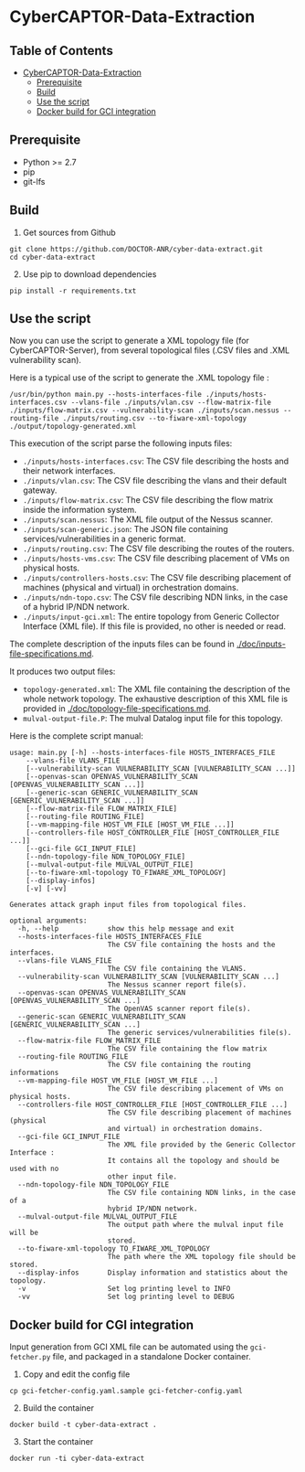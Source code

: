 CyberCAPTOR-Data-Extraction
==============

## Table of Contents

- [CyberCAPTOR-Data-Extraction](#cybercaptor-data-extraction)
	- [Prerequisite](#prerequisite)
	- [Build](#build)
	- [Use the script](#use-the-script)
	- [Docker build for GCI integration](#Docker-build-for-CGI-integration)

## Prerequisite

- Python >= 2.7
- pip
- git-lfs

## Build

1) Get sources from Github

```
git clone https://github.com/DOCTOR-ANR/cyber-data-extract.git
cd cyber-data-extract
```

2) Use pip to download dependencies

```
pip install -r requirements.txt
```

## Use the script

Now you can use the script to generate a XML topology file (for CyberCAPTOR-Server), from several topological files (.CSV files and .XML vulnerability scan).

Here is a typical use of the script to generate the .XML topology file :

```
/usr/bin/python main.py --hosts-interfaces-file ./inputs/hosts-interfaces.csv --vlans-file ./inputs/vlan.csv --flow-matrix-file ./inputs/flow-matrix.csv --vulnerability-scan ./inputs/scan.nessus --routing-file ./inputs/routing.csv --to-fiware-xml-topology ./output/topology-generated.xml
```

This execution of the script parse the following inputs files:
  - `./inputs/hosts-interfaces.csv`: The CSV file describing the hosts and their network interfaces.
  - `./inputs/vlan.csv`: The CSV file describing the vlans and their default gateway.
  - `./inputs/flow-matrix.csv`: The CSV file describing the flow matrix inside the information system.
  - `./inputs/scan.nessus`: The XML file output of the Nessus scanner.
  - `./inputs/scan-generic.json`: The JSON file containing services/vulnerabilities in a generic format.
  - `./inputs/routing.csv`: The CSV file describing the routes of the routers.
  - `./inputs/hosts-vms.csv`: The CSV file describing placement of VMs on physical hosts.
  - `./inputs/controllers-hosts.csv`: The CSV file describing placement of machines (physical and virtual) in orchestration domains.
  - `./inputs/ndn-topo.csv`: The CSV file describing NDN links, in the case of a hybrid IP/NDN network.
  - `./inputs/input-gci.xml`: The entire topology from Generic Collector Interface (XML file). If this file is provided, no other is needed or read.
  
The complete description of the inputs files can be found in [./doc/inputs-file-specifications.md](./doc/inputs-file-specifications.md).

It produces two output files:
  - `topology-generated.xml`: The XML file containing the description of the whole network topology.
	The exhaustive description of this XML file is provided in [./doc/topology-file-specifications.md](./doc/topology-file-specifications.md).
  - `mulval-output-file.P`: The mulval Datalog input file for this topology.

Here is the complete script manual:

```
usage: main.py [-h] --hosts-interfaces-file HOSTS_INTERFACES_FILE 
	--vlans-file VLANS_FILE 
	[--vulnerability-scan VULNERABILITY_SCAN [VULNERABILITY_SCAN ...]]
	[--openvas-scan OPENVAS_VULNERABILITY_SCAN [OPENVAS_VULNERABILITY_SCAN ...]] 
	[--generic-scan GENERIC_VULNERABILITY_SCAN [GENERIC_VULNERABILITY_SCAN ...]]
	[--flow-matrix-file FLOW_MATRIX_FILE] 
	[--routing-file ROUTING_FILE] 
	[--vm-mapping-file HOST_VM_FILE [HOST_VM_FILE ...]]
	[--controllers-file HOST_CONTROLLER_FILE [HOST_CONTROLLER_FILE ...]]
	[--gci-file GCI_INPUT_FILE]
	[--ndn-topology-file NDN_TOPOLOGY_FILE]
	[--mulval-output-file MULVAL_OUTPUT_FILE] 
	[--to-fiware-xml-topology TO_FIWARE_XML_TOPOLOGY] 
	[--display-infos] 
	[-v] [-vv]

Generates attack graph input files from topological files.

optional arguments:
  -h, --help            show this help message and exit
  --hosts-interfaces-file HOSTS_INTERFACES_FILE
                        The CSV file containing the hosts and the interfaces.
  --vlans-file VLANS_FILE
                        The CSV file containing the VLANS.
  --vulnerability-scan VULNERABILITY_SCAN [VULNERABILITY_SCAN ...]
                        The Nessus scanner report file(s).
  --openvas-scan OPENVAS_VULNERABILITY_SCAN [OPENVAS_VULNERABILITY_SCAN ...]
                        The OpenVAS scanner report file(s).
  --generic-scan GENERIC_VULNERABILITY_SCAN [GENERIC_VULNERABILITY_SCAN ...]
                        The generic services/vulnerabilities file(s).
  --flow-matrix-file FLOW_MATRIX_FILE
                        The CSV file containing the flow matrix
  --routing-file ROUTING_FILE
                        The CSV file containing the routing informations
  --vm-mapping-file HOST_VM_FILE [HOST_VM_FILE ...]
                        The CSV file describing placement of VMs on physical hosts.
  --controllers-file HOST_CONTROLLER_FILE [HOST_CONTROLLER_FILE ...]
                        The CSV file describing placement of machines (physical
                        and virtual) in orchestration domains.
  --gci-file GCI_INPUT_FILE
                        The XML file provided by the Generic Collector Interface :
                        It contains all the topology and should be used with no
                        other input file.
  --ndn-topology-file NDN_TOPOLOGY_FILE
                        The CSV file containing NDN links, in the case of a
                        hybrid IP/NDN network.
  --mulval-output-file MULVAL_OUTPUT_FILE
                        The output path where the mulval input file will be
                        stored.
  --to-fiware-xml-topology TO_FIWARE_XML_TOPOLOGY
                        The path where the XML topology file should be stored.
  --display-infos       Display information and statistics about the topology.
  -v                    Set log printing level to INFO
  -vv                   Set log printing level to DEBUG
```

## Docker build for CGI integration

Input generation from GCI XML file can be automated using the `gci-fetcher.py` file, and packaged in a standalone Docker container.

1) Copy and edit the config file

```
cp gci-fetcher-config.yaml.sample gci-fetcher-config.yaml
```

2) Build the container

```
docker build -t cyber-data-extract .
```

3) Start the container

```
docker run -ti cyber-data-extract
```
